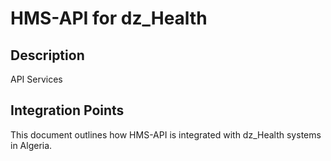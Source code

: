 # HMS-API for dz_Health

## Description

API Services

## Integration Points

This document outlines how HMS-API is integrated with dz_Health systems in Algeria.
